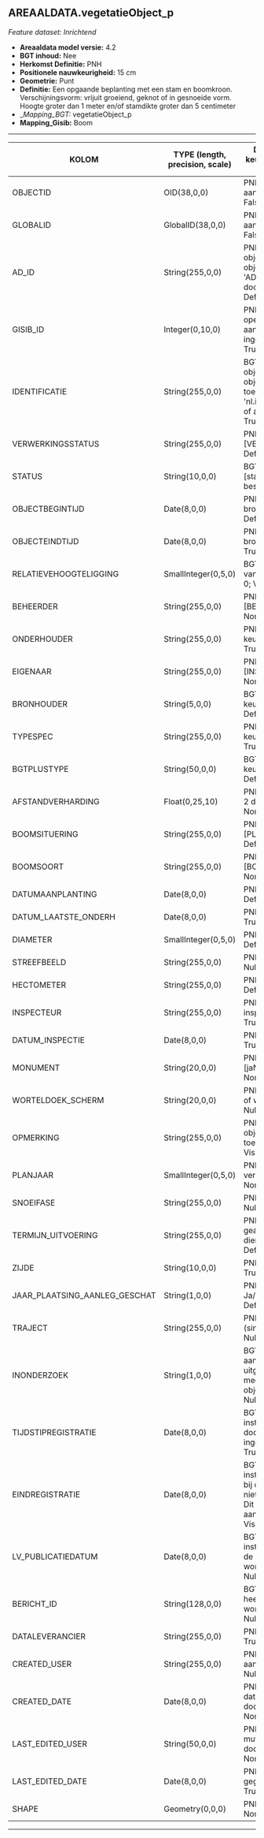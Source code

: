 ## AREAALDATA.vegetatieObject_p

*Feature dataset: Inrichtend*


* __Areaaldata model versie:__ 4.2
* __BGT inhoud:__ Nee
* __Herkomst Definitie:__ PNH
* __Positionele nauwkeurigheid:__ 15 cm
* __Geometrie:__ Punt
* __Definitie:__ Een opgaande beplanting met een stam en boomkroon. Verschijningsvorm: vrijuit groeiend, geknot of in gesnoeide vorm. Hoogte groter dan 1 meter en/of stamdikte groter dan 5 centimeter
* __Mapping_BGT:_ vegetatieObject_p
* __Mapping_Gisib:__ Boom

***

|__KOLOM__                          |__TYPE (length, precision, scale)__            |__DEFINITIE__ (oorsprong; beschrijving; keuzelijst; nullable; default; zichtbaar in Areaalviewer)|
|------                          	|----                                           |-----    |
|OBJECTID                           |OID(38,0,0)                                    |PNH; Intern ArcGIS Identificatienummer, aangemaakt door ArcGIS; ; Nullable: False; Default: None; Visible: Yes|
|GLOBALID                           |GlobalID(38,0,0)                               |PNH; Global Unique Identifier, aangemaakt door ArcGIS; ; Nullable: False; Default: None; Visible: Yes|
|AD_ID                              |String(255,0,0)                                |PNH; Uniek identificatienummer voor het object dat onveranderlijk is zolang het object bestaat in Areaaldata: in format 'AD.[GUID]'. Dit moet worden ingevuld door de aannemer; ; Nullable: False; Default: None; Visible: Yes|
|GISIB_ID                           |Integer(0,10,0)                                |PNH; Uniek Identificatienummer beheer openbare ruimte (GISIB), wordt aangemaakt in GISIB en mag niet worden ingevuld door de aannemer; ; Nullable: True; Default: None; Visible: No|
|IDENTIFICATIE                      |String(255,0,0)                                |BGT; Uniek identificatienummer voor het object dat onveranderlijk is zolang het object bestaat: bevat indien van toepassing BGT/IMKL ID in format 'nl.imgeo/imkl.bronhouderscode.LokaalID' of anders: '00000'.LokaalID; ; Nullable: True; Default: None; Visible: No|
|VERWERKINGSSTATUS                  |String(255,0,0)                                |PNH; Status van de gegevens; keuzelijst [VERWERKINGSSTATUS]; Nullable: False; Default: Nieuw; Visible: Yes|
|STATUS                             |String(10,0,0)                                 |BGT; BGT status van het object; keuzelijst [status]; Nullable: False; Default: bestaand; Visible: No|
|OBJECTBEGINTIJD                    |Date(8,0,0)                                    |PNH; Datum waarop het object bij de bronhouder is ontstaan; ; Nullable: True; Default: None; Visible: Yes|
|OBJECTEINDTIJD                     |Date(8,0,0)                                    |PNH; Datum waarop het object bij de bronhouder niet meer geldig is; ; Nullable: True; Default: None; Visible: Yes|
|RELATIEVEHOOGTELIGGING             |SmallInteger(0,5,0)                            |BGT; Aanduiding voor de relatieve hoogte van het object; ; Nullable: False; Default: 0; Visible: Yes|
|BEHEERDER                          |String(255,0,0)                                |PNH; Beheerder van het object; keuzelijst [BEHEERDER]; Nullable: True; Default: None; Visible: Yes|
|ONDERHOUDER                        |String(255,0,0)                                |PNH; Onderhouder van het object; keuzelijst [ONDERHOUDER]; Nullable: True; Default: None; Visible: Yes|
|EIGENAAR                           |String(255,0,0)                                |PNH; Eigenaar van het object; keuzelijst [INSTANTIE]; Nullable: True; Default: None; Visible: Yes|
|BRONHOUDER                         |String(5,0,0)                                  |BGT; De bronhoudercode van het object; keuzelijst [bronhouder]; Nullable: False; Default: None; Visible: No|
|TYPESPEC                           |String(255,0,0)                                |PNH; Nadere typering van het object; keuzelijst [typeSpecVGOPunt]; Nullable: True; Default: None; Visible: Yes|
|BGTPLUSTYPE                        |String(50,0,0)                                 |BGT; Nadere type omschrijving in de BGT; keuzelijst [typeVGOPunt]; Nullable: False; Default: None; Visible: No|
|AFSTANDVERHARDING                  |Float(0,25,10)                                 |PNH; Afstand tot de verharding in meters, 2 decimalen; ; Nullable: True; Default: None; Visible: Yes|
|BOOMSITUERING                      |String(255,0,0)                                |PNH; Situering van de boom; keuzelijst [PLANT_SITUERING]; Nullable: True; Default: None; Visible: Yes|
|BOOMSOORT                          |String(255,0,0)                                |PNH; Boomsoort; keuzelijst [BOOMSOORT]; Nullable: True; Default: None; Visible: Yes|
|DATUMAANPLANTING                   |Date(8,0,0)                                    |PNH; Jaar aanplanting; ; Nullable: True; Default: None; Visible: No|
|DATUM_LAATSTE_ONDERH               |Date(8,0,0)                                    |PNH; Datum laatst onderhoud; ; Nullable: True; Default: None; Visible: No|
|DIAMETER                           |SmallInteger(0,5,0)                            |PNH; Diameter op 1.30m; ; Nullable: True; Default: None; Visible: Yes|
|STREEFBEELD                        |String(255,0,0)                                |PNH; Concrete visuele doelstelling; ; Nullable: True; Default: None; Visible: No|
|HECTOMETER                         |String(255,0,0)                                |PNH; Hectometrering; ; Nullable: True; Default: None; Visible: Yes|
|INSPECTEUR                         |String(255,0,0)                                |PNH; Naam van de inspecteur die laatste inspectie heeft uitgevoerd; ; Nullable: True; Default: None; Visible: No|
|DATUM_INSPECTIE                    |Date(8,0,0)                                    |PNH; Datum laatste inspectie; ; Nullable: True; Default: None; Visible: No|
|MONUMENT                           |String(20,0,0)                                 |PNH; Monumentale status; keuzelijst [jaNeeOnbekend]; Nullable: True; Default: None; Visible: No|
|WORTELDOEK_SCHERM                  |String(20,0,0)                                 |PNH; Aanwezigheid van een worteldoek of wortelscherm; keuzelijst [jaNee]; Nullable: True; Default: N; Visible: Yes|
|OPMERKING                          |String(255,0,0)                                |PNH; Algemene opmerking voor het object, zoals een omschrijving of toelichting; ; Nullable: True; Default: None; Visible: Yes|
|PLANJAAR                           |SmallInteger(0,5,0)                            |PNH; Het geplande jaar dat het object vervangen wordt; ; Nullable: True; Default: None; Visible: No|
|SNOEIFASE                          |String(255,0,0)                                |PNH; Snoeifase; keuzelijst [SNOEIFASE]; Nullable: True; Default: None; Visible: Yes|
|TERMIJN_UITVOERING                 |String(255,0,0)                                |PNH; Termijn waarbinnen de geadviseerde maatregelen uitgevoerd dienen te worden; ; Nullable: True; Default: None; Visible: No|
|ZIJDE                              |String(10,0,0)                                 |PNH; Zijde; keuzelijst [ZIJDE]; Nullable: True; Default: None; Visible: Yes|
|JAAR_PLAATSING_AANLEG_GESCHAT      |String(1,0,0)                                  |PNH; Jaar plaatsing of aanleg is geschat: Ja/Nee; keuzelijst [jaNee]; Nullable: True; Default: N; Visible: No|
|TRAJECT                            |String(255,0,0)                                |PNH; Verwijzende sleutel naar traject_v (simpel); keuzelijst [TRAJECT_NAAM]; Nullable: True; Default: None; Visible: Yes|
|INONDERZOEK                        |String(1,0,0)                                  |BGT; Een aanduiding waarmee wordt aangegeven dat een onderzoek wordt uitgevoerd naar de juistheid van een of meer gegevens van het betreffende object: Ja/Nee; keuzelijst [jaNee]; Nullable: False; Default: N; Visible: No|
|TIJDSTIPREGISTRATIE                |Date(8,0,0)                                    |BGT; Datum en tijdstip waarop deze instantie van het object is opgenomen door de bronhouder. Dit mag niet worden ingevuld door de aannemer; ; Nullable: True; Default: None; Visible: No|
|EINDREGISTRATIE                    |Date(8,0,0)                                    |BGT; Datum en tijdstip waarop deze instantie van het object niet meer geldig is bij de bronhouder. Wanneer deze waarde niet is ingevuld is de instantie nog geldig. Dit mag niet worden ingevuld door de aannemer; ; Nullable: True; Default: None; Visible: No|
|LV_PUBLICATIEDATUM                 |Date(8,0,0)                                    |BGT; Datum en tijdstip waarop deze instantie van het object is opgenomen in de Landelijke Voorziening. Dit mag niet worden ingevuld door de aannemer; ; Nullable: True; Default: None; Visible: No|
|BERICHT_ID                         |String(128,0,0)                                |BGT; Nummer van het bericht dat PNH heeft verzonden naar LV. Dit mag niet worden ingevuld door de aannemer; ; Nullable: True; Default: None; Visible: No|
|DATALEVERANCIER                    |String(255,0,0)                                |PNH; Leverancier van de data; ; Nullable: True; Default: None; Visible: No|
|CREATED_USER                       |String(255,0,0)                                |PNH; Naam van gebruiker die de rij heeft aangemaakt, gegenereerd door ArcGIS; ; Nullable: True; Default: None; Visible: No|
|CREATED_DATE                       |Date(8,0,0)                                    |PNH; Datum waarop de rij aan de database is toegevoegd, gegenereerd door ArcGIS; ; Nullable: True; Default: None; Visible: No|
|LAST_EDITED_USER                   |String(50,0,0)                                 |PNH; Naam van gebruiker die de laatste mutatie heeft doorgevoerd, gegenereerd door ArcGIS; ; Nullable: True; Default: None; Visible: No|
|LAST_EDITED_DATE                   |Date(8,0,0)                                    |PNH; Datum van de laatste mutatie, gegenereerd door ArcGIS; ; Nullable: True; Default: None; Visible: No|
|SHAPE                              |Geometry(0,0,0)                                |PNH; Punt; ; Nullable: False; Default: None; Visible: Yes|


***
